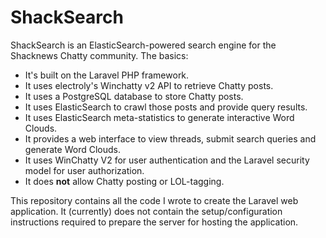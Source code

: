 # ShackSearch

ShackSearch is an ElasticSearch-powered search engine for the Shacknews Chatty community. The basics:
* It's built on the Laravel PHP framework. 
* It uses electroly's Winchatty v2 API to retrieve Chatty posts.
* It uses a PostgreSQL database to store Chatty posts. 
* It uses ElasticSearch to crawl those posts and provide query results.
* It uses ElasticSearch meta-statistics to generate interactive Word Clouds.
* It provides a web interface to view threads, submit search queries and generate Word Clouds.
* It uses WinChatty V2 for user authentication and the Laravel security model for user authorization.
* It does **not** allow Chatty posting or LOL-tagging.

This repository contains all the code I wrote to create the Laravel web application. It (currently) does not contain the setup/configuration instructions required to prepare the server for hosting the application.
